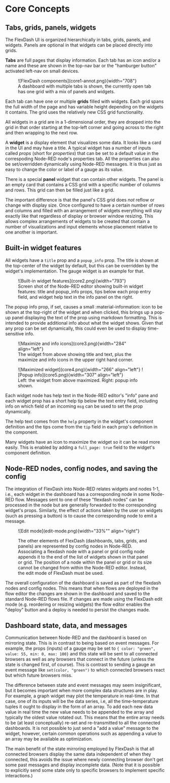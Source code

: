 # Core Concepts

## Tabs, grids, panels, widgets

The FlexDash UI is organized hierarchically in tabs, grids, panels, and widgets. Panels are
optional in that widgets can be placed directly into grids.

__Tabs__ are full pages that display information. Each tab has an icon and/or a name and these are
shown in the top-nav bar or the "hamburger button" activated left-nav on small devices.

<figure markdown>
![FlexDash components](core1-annot.png){width="708"}
<figcaption>A dashboard with multiple tabs is shown, the currently open tab has one grid with
a mix of panels and widgets.
</figure>

Each tab can have one or multiple __grids__ filled with widgets. Each grid spans the full width of
the page and has variable height depending on the widgets it contains.
The grid uses the relatively new CSS grid functionality.

All widgets in a grid are in a 1-dimensional order, they are dropped into the grid in that order
starting at the top-left corner and going across to the right and then wrapping to the next row.

A __widget__ is a display element that visualizes some data. It looks like a card in the UI and may
have a title. A typical widget has a number of inputs called _props_ (short for _properties_)
that can be set to a default value in the correspoding Node-RED node's properties tab.
All the properties can also be set/overridden dynamically using Node-RED messages.
It is thus just as easy to change the color or label of a gauge as its value.

There is a special __panel__ widget that can contain other widgets. The panel is an empty card
that contains a CSS grid with a specific number of columns and rows.
This grid can then be filled just like a grid.

The important difference is that the panel's CSS grid does _not_ reflow or
change with display size.
Once configured to have a certain number of rows and columns and filled
with an arrangement of widgets everything will stay exactly like that regardless of display or
browser window resizing. This allows complex arrangements of widgets to be created that contain a
number of visualizations and input elements whose placement relative to one another is important.

## Built-in widget features

All widgets have a `title` prop and a `popup_info` prop.
The title is shown at the top-center of the widget by default, but this can be overridden
by the widget's implementation. The gauge widget is an example for that.

<figure markdown>
![Built-in widget features](core2.png){width="793"}
<figcaption>Screen shot of the Node-RED editor showing built-in widget features: title and
popup_info props, tips below each prop entry field, and widget help text in the info
panel on the right.
</figure>

The popup info prop, if set, causes a small :material-information: icon to be shown at the top-right of the widget
and when clicked, this brings up a pop-up panel displaying the text of the prop using
markdown formatting. This is intended to provide additional info about what the widget shows.
Given that any prop can be set dynamically, this could even be used to display time-sensitive
info.

<figure markdown>
![Maximize and info icons](core3.png){width="284" align="left"}
<figcaption>The widget from above showing title and text, plus the maximize and info icons in
the upper right hand corner.
</figure>

<figure markdown>
![Maximized widget](core4.png){width="266" align="left"}
![Popup info](core5.png){width="307" align="left"}
<figcaption>Left: the widget from above maximized. Right: popup info shown.
</figure>

Each widget node has help text in the Node-RED editor's "info" pane and each widget prop
has a short help tip below the text entry field, including info on which field of an
incoming `msg` can be used to set the prop dynamically.

The help text comes from the `help` property in the widget's component definition and the 
tips come from the `tip` field in each prop's definition in the component.

Many widgets have an icon to maximize the widget so it can be read more easily.
This is enabled by adding a `full_page: true` field to the widget's component definition.

## Node-RED nodes, config nodes, and saving the config

The integration of FlexDash into Node-RED relates widgets and nodes 1-1, i.e., each widget
in the dashboard has a corresponding node in some Node-RED flow.
Messages sent to one of these "flexdash nodes" can be processed in the node but are generally
forwarded to the corresponding widget's props.
Similarly, the effect of actions taken by the user on widgets (such as pressing a button) is
to cause the corresponding node to emit a message.

<figure markdown>
![Edit mode](edit-mode.png){width="33%"" align="right"}

The other elements of FlexDash (dashboards, tabs, grids, and panels) are represented by
config nodes in Node-RED.
Associating a flexdash node with a panel or grid config node appends it to the end of the list
of widgets shown in that panel or grid.
The position of a node within the panel or grid or its size cannot be changed from within
the Node-RED editor. Instead, the edit mode of FlexDash must be used.
</figure>

The overall configuration of the dashboard is saved as part of the flexdash nodes and config nodes.
This means that when flows are deployed in the flow editor the changes are shown in the
dashboard and saved to the standard Node-RED flows file.
If changes are made using the FlexDash edit mode (e.g. reordering or resizing widgets) the
flow editor enables the "deploy" button and a deploy is needed to persist the changes made.

## Dashboard state, data, and messages

Communication between Node-RED and the dashboard is based on mirroring state.
This is in contrast to being based on event messages.
For example, the props (inputs) of a gauge may be set to
`{ color: "green", value: 55, min: 0, max: 100}`
and this state will be sent to all connected browsers as well as any
browsers that connect in the future (unless the state is changed first, of course).
This is contrast to sending a gauge an event message like `set(color, "green")` to
which connected browsers react but which future browsers miss.

The difference between state and event messages may seem insignificant, but it becomes
important when more complex data structures are in play.
For example, a graph widget may plot the temperature in real-time.
In that case, one of its inputs will be the data series, i.e, all the time-temperature
tuples it ought to display in the form of an array.
To add each new data value in real time the new value needs to be appended to the array
and typically the oldest value rotated out.
This means that the entire array needs to be (at least conceptually) re-set and
re-transmitted to all the connected dashboards.
It is not possible to just send a "add a value" message to the widget, however, certain
common operations such as appending a value to an array may be available as optimization.

The main benefit of the state mirroring employed by FlexDash is that all connected
browsers display the same data independent of when they connected, this avoids the
issue where newly connecting browser don't get some past messages and display
incomplete data.
(Note that it is possible to explicitly send some state only to specific browsers
to implement specific interactions.)
